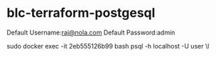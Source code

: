 # blc-terraform-postgesql

Default Username:raj@nola.com
Default Password:admin

sudo docker exec -it 2eb555126b99 bash
psql -h localhost -U user
\l

